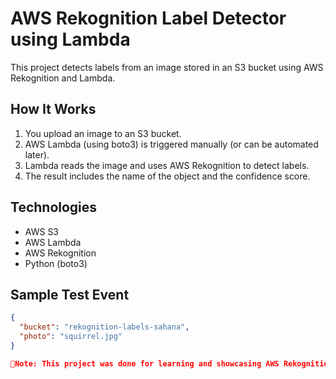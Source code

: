 # AWS Rekognition Label Detector using Lambda

This project detects labels from an image stored in an S3 bucket using AWS Rekognition and Lambda.

## How It Works

1. You upload an image to an S3 bucket.
2. AWS Lambda (using boto3) is triggered manually (or can be automated later).
3. Lambda reads the image and uses AWS Rekognition to detect labels.
4. The result includes the name of the object and the confidence score.

## Technologies

- AWS S3
- AWS Lambda
- AWS Rekognition
- Python (boto3)

## Sample Test Event

```json
{
  "bucket": "rekognition-labels-sahana",
  "photo": "squirrel.jpg"
}

📌Note: This project was done for learning and showcasing AWS Rekognition. It is not open for public API access to avoid cost.
